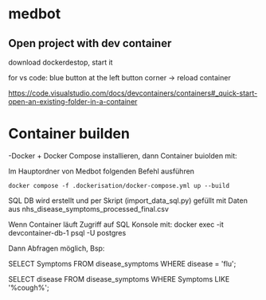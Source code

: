 # medbot

## Open project with dev container

download dockerdestop, start it

for vs code: blue button at the left button corner -> reload container

<https://code.visualstudio.com/docs/devcontainers/containers#_quick-start-open-an-existing-folder-in-a-container>


# Container builden
-Docker + Docker Compose installieren, dann Container buiolden mit:

Im Hauptordner von Medbot folgenden Befehl ausführen

`docker compose -f .dockerisation/docker-compose.yml up --build`

SQL DB wird erstellt und per Skript (import_data_sql.py) gefüllt mit Daten aus nhs_disease_symptoms_processed_final.csv

Wenn Container läuft Zugriff auf SQL Konsole mit:
docker exec -it devcontainer-db-1 psql -U postgres

Dann Abfragen möglich, Bsp:

SELECT Symptoms 
FROM disease_symptoms
WHERE disease = 'flu';

SELECT disease
FROM disease_symptoms
WHERE Symptoms LIKE '%cough%';
